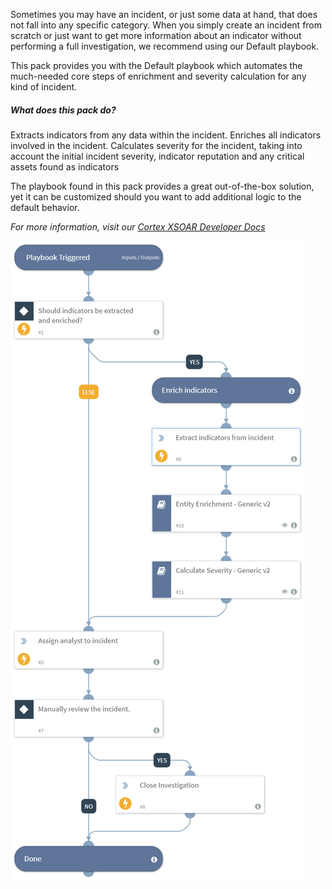 Sometimes you may have an incident, or just some data at hand, that does not fall into any specific category. When you simply create an incident from scratch or just want to get more information about an indicator without performing a full investigation, we recommend using our Default playbook.

This pack provides you with the Default playbook which automates the much-needed core steps of enrichment and severity calculation for any kind of incident.

##### What does this pack do?
Extracts indicators from any data within the incident.
Enriches all indicators involved in the incident.
Calculates severity for the incident, taking into account the initial incident severity, indicator reputation and any critical assets found as indicators

The playbook found in this pack provides a great out-of-the-box solution, yet it can be customized should you want to add additional logic to the default behavior.

_For more information, visit our [Cortex XSOAR Developer Docs](https://xsoar.pan.dev/docs/reference/playbooks/phishing-investigation---generic-v2)_

![Default](readme_images/Default.png)
